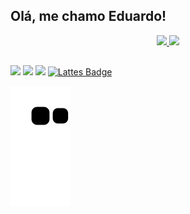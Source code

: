 ## Olá, me chamo Eduardo!

<div align="center">
  <a href="https://github.com/Desduh">
  <img height="180em" src="https://github-readme-stats.vercel.app/api?username=Desduh&show_icons=true&theme=dracula&include_all_commits=true&count_private=true"/>
  <img height="180em" src="https://github-readme-stats.vercel.app/api/top-langs/?username=Desduh&layout=compact&langs_count=7&theme=dracula"/>
</div>
  
  ##
 
<div> 

  <a href="https://www.instagram.com/desduh_/" target="_blank"><img src="https://img.shields.io/badge/-Instagram-%23E4405F?style=for-the-badge&logo=instagram&logoColor=white" target="_blank"></a>
 <a href="https://discordapp.com/users/Desduh_#7490" target="_blank"><img src="https://img.shields.io/badge/Discord-7289DA?style=for-the-badge&logo=discord&logoColor=white" target="_blank"></a> 
<a href = "mailto:eduardofalandess@gmail.com"><img src="https://img.shields.io/badge/-Gmail-%23333?style=for-the-badge&logo=gmail&logoColor=white" target="_blank"></a>
 [![Lattes Badge](https://img.shields.io/badge/-Lattes-orange?style=flat-square&logo=GitBook&logoColor=white&link=http://lattes.cnpq.br/2433599000300626)](http://lattes.cnpq.br/3579183651868833)
 
   ![Snake animation](https://github.com/rafaballerini/rafaballerini/blob/output/github-contribution-grid-snake.svg)
</div>

